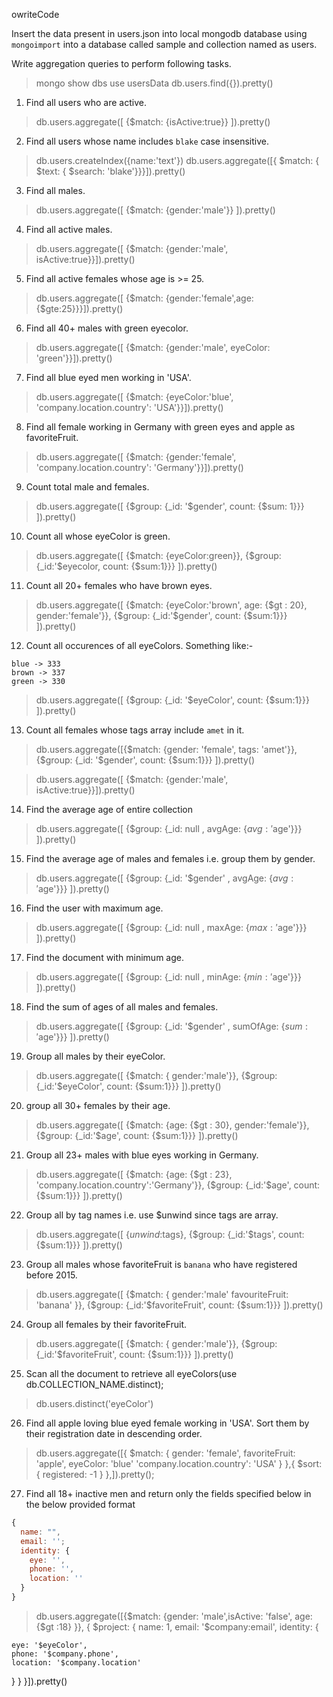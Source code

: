 owriteCode

Insert the data present in users.json into local mongodb database using `mongoimport` into a database called sample and collection named as users.

Write aggregation queries to perform following tasks.

<!-- ------------------------------------------ -->

> mongo
> show dbs
> use usersData
> db.users.find({}).pretty()

1. Find all users who are active.

> db.users.aggregate([ {$match: {isActive:true}} ]).pretty()

2. Find all users whose name includes `blake` case insensitive.

> db.users.createIndex({name:'text'})
> db.users.aggregate([{ $match: { $text: { $search: 'blake'}}}]).pretty()

3. Find all males.

> db.users.aggregate([ {$match: {gender:'male'}} ]).pretty()

4. Find all active males.

> db.users.aggregate([ {$match: {gender:'male', isActive:true}}]).pretty()

5. Find all active females whose age is >= 25.

> db.users.aggregate([ {$match: {gender:'female',age:{$gte:25}}}]).pretty()

6. Find all 40+ males with green eyecolor.

> db.users.aggregate([ {$match: {gender:'male', eyeColor: 'green'}}]).pretty()

7. Find all blue eyed men working in 'USA'.

> db.users.aggregate([ {$match: {eyeColor:'blue', 'company.location.country': 'USA'}}]).pretty()

8. Find all female working in Germany with green eyes and apple as favoriteFruit.

> db.users.aggregate([ {$match: {gender:'female', 'company.location.country': 'Germany'}}]).pretty()

9. Count total male and females.

> db.users.aggregate([ {$group: {_id: '$gender', count: {$sum: 1}}} ]).pretty()

10. Count all whose eyeColor is green.

> db.users.aggregate([ {$match: {eyeColor:green}}, {$group: {_id:'$eyecolor, count: {$sum:1}}} ]).pretty()

11. Count all 20+ females who have brown eyes.

> db.users.aggregate([ {$match: {eyeColor:'brown', age: {$gt : 20}, gender:'female'}}, {$group: {_id:'$gender', count: {$sum:1}}} ]).pretty()

12. Count all occurences of all eyeColors.
    Something like:-

```
blue -> 333
brown -> 337
green -> 330
```

> db.users.aggregate([ {$group: {_id: '$eyeColor', count: {$sum:1}}} ]).pretty()

13. Count all females whose tags array include `amet` in it.

> db.users.aggregate([{$match: {gender: 'female', tags: 'amet'}}, {$group: {_id: '$gender', count: {$sum:1}}} ]).pretty()

> db.users.aggregate([ {$match: {gender:'male', isActive:true}}]).pretty()

14. Find the average age of entire collection

> db.users.aggregate([ {$group: {_id: null , avgAge: {$avg: '$age'}}} ]).pretty()

15. Find the average age of males and females i.e. group them by gender.

> db.users.aggregate([ {$group: {_id: '$gender' , avgAge: {$avg: '$age'}}} ]).pretty()

16. Find the user with maximum age.

> db.users.aggregate([ {$group: {_id: null , maxAge: {$max: '$age'}}} ]).pretty()

17. Find the document with minimum age.

> db.users.aggregate([ {$group: {_id: null , minAge: {$min: '$age'}}} ]).pretty()

18. Find the sum of ages of all males and females.

> db.users.aggregate([ {$group: {_id: '$gender' , sumOfAge: {$sum: '$age'}}} ]).pretty()

19. Group all males by their eyeColor.

> db.users.aggregate([ {$match: { gender:'male'}}, {$group: {_id:'$eyeColor', count: {$sum:1}}} ]).pretty()

20. group all 30+ females by their age.

> db.users.aggregate([ {$match: {age: {$gt : 30}, gender:'female'}}, {$group: {_id:'$age', count: {$sum:1}}} ]).pretty()

21. Group all 23+ males with blue eyes working in Germany.

> db.users.aggregate([ {$match: {age: {$gt : 23}, 'company.location.country':'Germany'}}, {$group: {_id:'$age', count: {$sum:1}}} ]).pretty()

22. Group all by tag names i.e. use \$unwind since tags are array.

> db.users.aggregate([ {$unwind:$tags}, {$group: {_id:'$tags', count: {$sum:1}}} ]).pretty()

23. Group all males whose favoriteFruit is `banana` who have registered before 2015.
> db.users.aggregate([ {$match: { gender:'male' favouriteFruit: 'banana' }}, {$group: {_id:'$favoriteFruit', count: {$sum:1}}} ]).pretty()

24. Group all females by their favoriteFruit.

> db.users.aggregate([ {$match: { gender:'male'}}, {$group: {_id:'$favoriteFruit', count: {$sum:1}}} ]).pretty()

25. Scan all the document to retrieve all eyeColors(use db.COLLECTION_NAME.distinct);

> db.users.distinct('eyeColor')

26. Find all apple loving blue eyed female working in 'USA'. Sort them by their registration date in descending order.

> db.users.aggregate([{ $match: { gender: 'female', favoriteFruit: 'apple', eyeColor: 'blue' 'company.location.country': 'USA' } },{ $sort: { registered: -1 } },]).pretty();


27. Find all 18+ inactive men and return only the fields specified below in the below provided format

```js
{
  name: "",
  email: '';
  identity: {
    eye: '',
    phone: '',
    location: ''
  }
}
```

> db.users.aggregate([{$match: {gender: 'male',isActive: 'false', age:{$gt :18} }}, {
$project: {
  name: 1,
  email: '$company:email',
 identity: {

    eye: '$eyeColor',
    phone: '$company.phone',
    location: '$company.location'

}
}
}]).pretty()
